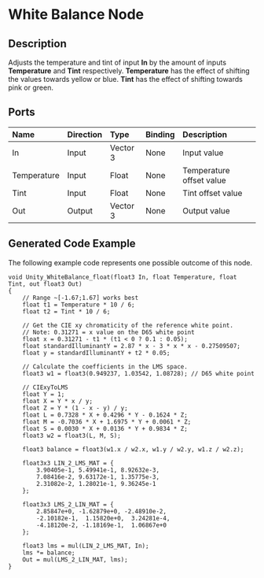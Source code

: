 # White Balance Node

## Description

Adjusts the temperature and tint of input **In** by the amount of inputs **Temperature** and **Tint** respectively. **Temperature** has the effect of shifting the values towards yellow or blue. **Tint** has the effect of shifting towards pink or green.

## Ports

| Name        | Direction           | Type  | Binding | Description |
|:------------ |:-------------|:-----|:---|:---|
| In      | Input | Vector 3 | None | Input value |
| Temperature      | Input | Float    | None | Temperature offset value |
| Tint      | Input | Float    | None | Tint offset value |
| Out | Output      |    Vector 3 | None | Output value |

## Generated Code Example

The following example code represents one possible outcome of this node.

```
void Unity_WhiteBalance_float(float3 In, float Temperature, float Tint, out float3 Out)
{
    // Range ~[-1.67;1.67] works best
    float t1 = Temperature * 10 / 6;
    float t2 = Tint * 10 / 6;

    // Get the CIE xy chromaticity of the reference white point.
    // Note: 0.31271 = x value on the D65 white point
    float x = 0.31271 - t1 * (t1 < 0 ? 0.1 : 0.05);
    float standardIlluminantY = 2.87 * x - 3 * x * x - 0.27509507;
    float y = standardIlluminantY + t2 * 0.05;

    // Calculate the coefficients in the LMS space.
    float3 w1 = float3(0.949237, 1.03542, 1.08728); // D65 white point

    // CIExyToLMS
    float Y = 1;
    float X = Y * x / y;
    float Z = Y * (1 - x - y) / y;
    float L = 0.7328 * X + 0.4296 * Y - 0.1624 * Z;
    float M = -0.7036 * X + 1.6975 * Y + 0.0061 * Z;
    float S = 0.0030 * X + 0.0136 * Y + 0.9834 * Z;
    float3 w2 = float3(L, M, S);

    float3 balance = float3(w1.x / w2.x, w1.y / w2.y, w1.z / w2.z);

    float3x3 LIN_2_LMS_MAT = {
        3.90405e-1, 5.49941e-1, 8.92632e-3,
        7.08416e-2, 9.63172e-1, 1.35775e-3,
        2.31082e-2, 1.28021e-1, 9.36245e-1
    };

    float3x3 LMS_2_LIN_MAT = {
        2.85847e+0, -1.62879e+0, -2.48910e-2,
        -2.10182e-1,  1.15820e+0,  3.24281e-4,
        -4.18120e-2, -1.18169e-1,  1.06867e+0
    };

    float3 lms = mul(LIN_2_LMS_MAT, In);
    lms *= balance;
    Out = mul(LMS_2_LIN_MAT, lms);
}
```
